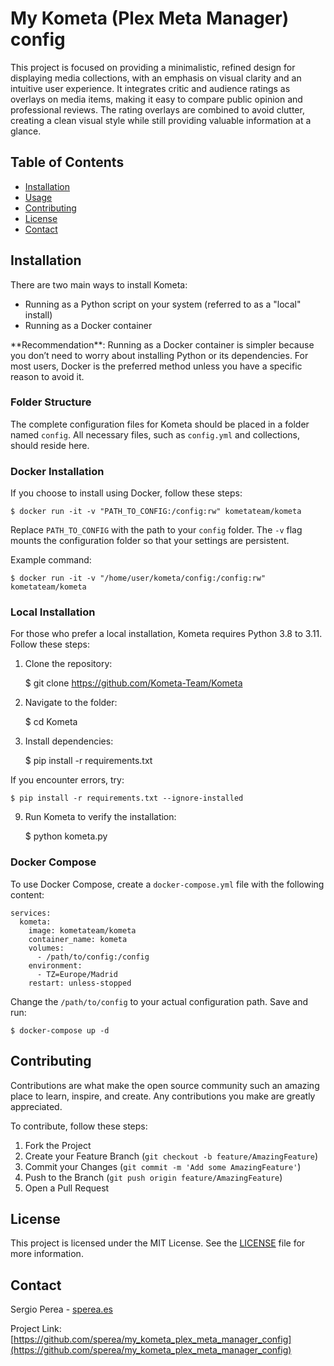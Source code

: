 My Kometa (Plex Meta Manager) config
====================================

This project is focused on providing a minimalistic, refined design for displaying media collections, with an emphasis on visual clarity and an intuitive user experience. It integrates critic and audience ratings as overlays on media items, making it easy to compare public opinion and professional reviews. The rating overlays are combined to avoid clutter, creating a clean visual style while still providing valuable information at a glance.

Table of Contents
-----------------

*   [Installation](#installation)
*   [Usage](#usage)
*   [Contributing](#contributing)
*   [License](#license)
*   [Contact](#contact)

Installation
------------

There are two main ways to install Kometa:

*   Running as a Python script on your system (referred to as a "local" install)
*   Running as a Docker container

\*\*Recommendation\*\*: Running as a Docker container is simpler because you don’t need to worry about installing Python or its dependencies. For most users, Docker is the preferred method unless you have a specific reason to avoid it.

### Folder Structure

The complete configuration files for Kometa should be placed in a folder named `config`. All necessary files, such as `config.yml` and collections, should reside here.

### Docker Installation

If you choose to install using Docker, follow these steps:

    $ docker run -it -v "PATH_TO_CONFIG:/config:rw" kometateam/kometa

Replace `PATH_TO_CONFIG` with the path to your `config` folder. The `-v` flag mounts the configuration folder so that your settings are persistent.

Example command:

    $ docker run -it -v "/home/user/kometa/config:/config:rw" kometateam/kometa

### Local Installation

For those who prefer a local installation, Kometa requires Python 3.8 to 3.11. Follow these steps:

1.  Clone the repository:

    $ git clone https://github.com/Kometa-Team/Kometa

3.  Navigate to the folder:

    $ cd Kometa

5.  Install dependencies:

    $ pip install -r requirements.txt

If you encounter errors, try:

    $ pip install -r requirements.txt --ignore-installed

9.  Run Kometa to verify the installation:

    $ python kometa.py

### Docker Compose

To use Docker Compose, create a `docker-compose.yml` file with the following content:

    
    services:
      kometa:
        image: kometateam/kometa
        container_name: kometa
        volumes:
          - /path/to/config:/config
        environment:
          - TZ=Europe/Madrid
        restart: unless-stopped
        

Change the `/path/to/config` to your actual configuration path. Save and run:

    $ docker-compose up -d

Contributing
------------

Contributions are what make the open source community such an amazing place to learn, inspire, and create. Any contributions you make are greatly appreciated.

To contribute, follow these steps:

1.  Fork the Project
2.  Create your Feature Branch (`git checkout -b feature/AmazingFeature`)
3.  Commit your Changes (`git commit -m 'Add some AmazingFeature'`)
4.  Push to the Branch (`git push origin feature/AmazingFeature`)
5.  Open a Pull Request

License
-------

This project is licensed under the MIT License. See the [LICENSE](LICENSE) file for more information.

Contact
-------

Sergio Perea - [sperea.es](https://sperea.es)

Project Link: [https://github.com/sperea/my_kometa_plex_meta_manager_config](https://github.com/sperea/my_kometa_plex_meta_manager_config)